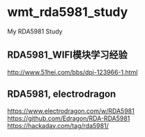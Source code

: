 # wmt_rda5981_study
My RDA5981 Study

## RDA5981_WIFI模块学习经验  
http://www.51hei.com/bbs/dpj-123966-1.html  

## RDA5981, electrodragon  
https://www.electrodragon.com/w/RDA5981  
https://github.com/Edragon/RDA-RDA5981  
https://hackaday.com/tag/rda5981/  
